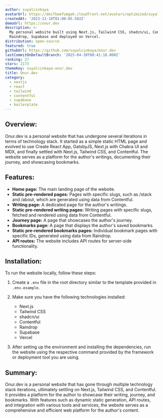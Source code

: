 ```yaml
---
author: suyalcinkaya
avatarUrl: https://deifkwefumgah.cloudfront.net/avatars/optimized/suyalcinkaya-onur.dev-avatar-128.webp
createdAt: '2023-12-18T01:00:05.502Z'
demoUrl: https://onur.dev
description: >-
  My personal website built using Next.js, Tailwind CSS, shadcn/ui, Contentful,
  Raindrop, Supabase and deployed on Vercel.
distribution: open-source
featured: true
githubUrl: https://github.com/suyalcinkaya/onur.dev
lastCommitOnDefaultBranch: '2025-04-30T08:41:18.000Z'
ranking: 27
stars: 2173
themeKey: suyalcinkaya-onur.dev
title: Onur.dev
category:
  - nextjs
  - react
  - tailwind
  - contentful
  - supabase
  - boilerplate
---
```

## Overview:
Onur.dev is a personal website that has undergone several iterations in terms of technology stack. It started as a simple static HTML page and evolved to use Create React App, GatsbyJS, Next.js with Chakra UI and MDX, and finally settled with Next.js, Tailwind CSS, and Contentful. The website serves as a platform for the author's writings, documenting their journey, and showcasing bookmarks.

## Features:
- **Home page:** The main landing page of the website.
- **Static pre-rendered pages:** Pages with specific slugs, such as /stack and /about, which are generated using data from Contentful.
- **Writing page:** A dedicated page for the author's writings.
- **Static pre-rendered writing pages:** Writing pages with specific slugs, fetched and rendered using data from Contentful.
- **Journey page:** A page that showcases the author's journey.
- **Bookmarks page:** A page that displays the author's saved bookmarks.
- **Static pre-rendered bookmarks pages:** Individual bookmark pages with specific IDs, generated using data from Raindrop.
- **API routes:** The website includes API routes for server-side functionality.

## Installation:
To run the website locally, follow these steps:

1. Create a `.env` file in the root directory similar to the template provided in `.env.example`.

2. Make sure you have the following technologies installed:
   - Next.js
   - Tailwind CSS
   - shadcn/ui
   - Contentful
   - Raindrop
   - Supabase
   - Vercel

3. After setting up the environment and installing the dependencies, run the website using the respective command provided by the framework or deployment tool you are using.

## Summary:
Onur.dev is a personal website that has gone through multiple technology stack iterations, ultimately settling on Next.js, Tailwind CSS, and Contentful. It provides a platform for the author to showcase their writing, journey, and bookmarks. With features such as dynamic static generation, API routes, and integration with various tools and services, the website serves as a comprehensive and efficient web platform for the author's content.